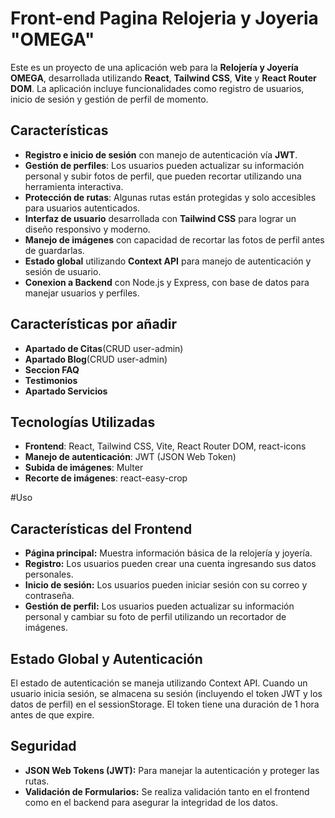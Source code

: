 # Front-end Pagina Relojeria y Joyeria "OMEGA"

Este es un proyecto de una aplicación web para la **Relojería y Joyería OMEGA**, desarrollada utilizando **React**, **Tailwind CSS**, **Vite** y **React Router DOM**. La aplicación incluye funcionalidades como registro de usuarios, inicio de sesión y gestión de perfil de momento.

## Características

- **Registro e inicio de sesión** con manejo de autenticación vía **JWT**.
- **Gestión de perfiles**: Los usuarios pueden actualizar su información personal y subir fotos de perfil, que pueden recortar utilizando una herramienta interactiva.
- **Protección de rutas**: Algunas rutas están protegidas y solo accesibles para usuarios autenticados.
- **Interfaz de usuario** desarrollada con **Tailwind CSS** para lograr un diseño responsivo y moderno.
- **Manejo de imágenes** con capacidad de recortar las fotos de perfil antes de guardarlas.
- **Estado global** utilizando **Context API** para manejo de autenticación y sesión de usuario.
- **Conexion a Backend** con Node.js y Express, con base de datos para manejar usuarios y perfiles.

## Características por añadir
- **Apartado de Citas**(CRUD user-admin)
- **Apartado Blog**(CRUD user-admin)
- **Seccion FAQ**
- **Testimonios**
- **Apartado Servicios**

## Tecnologías Utilizadas

- **Frontend**: React, Tailwind CSS, Vite, React Router DOM, react-icons
- **Manejo de autenticación**: JWT (JSON Web Token)
- **Subida de imágenes**: Multer
- **Recorte de imágenes**: react-easy-crop

#Uso
## Características del Frontend
- **Página principal:** Muestra información básica de la relojería y joyería.
- **Registro:** Los usuarios pueden crear una cuenta ingresando sus datos personales.
- **Inicio de sesión:** Los usuarios pueden iniciar sesión con su correo y contraseña.
- **Gestión de perfil:** Los usuarios pueden actualizar su información personal y cambiar su foto de perfil utilizando un recortador de imágenes.

## Estado Global y Autenticación
El estado de autenticación se maneja utilizando Context API. Cuando un usuario inicia sesión, se almacena su sesión (incluyendo el token JWT y los datos de perfil) en el sessionStorage. El token tiene una duración de 1 hora antes de que expire.

## Seguridad
- **JSON Web Tokens (JWT):** Para manejar la autenticación y proteger las rutas.
- **Validación de Formularios:** Se realiza validación tanto en el frontend como en el backend para asegurar la integridad de los datos.

